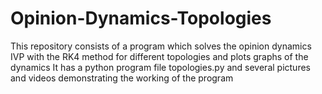 # Opinion-Dynamics-Topologies
This repository consists of a program which solves the opinion dynamics IVP with the RK4 method for different topologies and plots graphs of the dynamics
It has a python program file topologies.py and several pictures and videos demonstrating the working of the program
